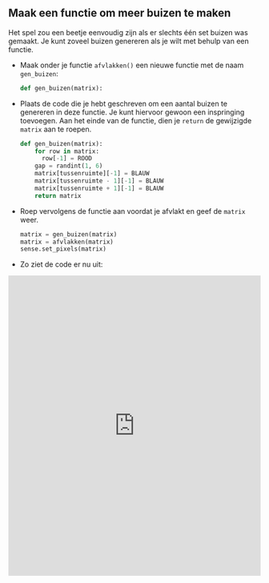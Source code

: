 ## Maak een functie om meer buizen te maken

Het spel zou een beetje eenvoudig zijn als er slechts één set buizen was gemaakt. Je kunt zoveel buizen genereren als je wilt met behulp van een functie.

- Maak onder je functie `afvlakken()` een nieuwe functie met de naam `gen_buizen`:

    ```python
    def gen_buizen(matrix):
    ```

- Plaats de code die je hebt geschreven om een aantal buizen te genereren in deze functie. Je kunt hiervoor gewoon een inspringing toevoegen. Aan het einde van de functie, dien je `return` de gewijzigde `matrix` aan te roepen.
  ```python
  def gen_buizen(matrix):
      for row in matrix:
        row[-1] = ROOD
      gap = randint(1, 6)
      matrix[tussenruimte][-1] = BLAUW
      matrix[tussenruimte - 1][-1] = BLAUW
      matrix[tussenruimte + 1][-1] = BLAUW
      return matrix
  ```

- Roep vervolgens de functie aan voordat je afvlakt en geef de `matrix` weer.

    ```python
    matrix = gen_buizen(matrix)
    matrix = afvlakken(matrix)
    sense.set_pixels(matrix)
    ```

- Zo ziet de code er nu uit:
<iframe src="https://trinket.io/embed/python/f77f1ddd0e" width="100%" height="600" frameborder="0" marginwidth="0" marginheight="0" allowfullscreen mark="crwd-mark"></iframe>


